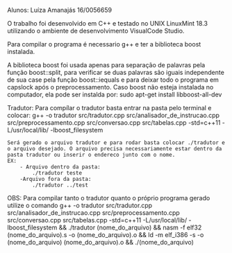Alunos: 
    Luíza Amanajás 16/0056659

O trabalho foi desenvolvido em C++ e testado no UNIX LinuxMint 18.3 utilizando o ambiente de desenvolvimento VisualCode Studio.

Para compilar o programa é necessario g++ e ter a biblioteca boost instalada.

A biblioteca boost foi usada apenas para separação de palavras pela função boost::split, para verificar se duas palavras são iguais independente de sua case pela função boost::iequals e para deixar todo o programa em capslock após o preprocessamento.
Caso boost não esteja instalada no computador, ela pode ser instalda por: 
    sudo apt-get install libboost-all-dev 

Tradutor:
    Para compílar o tradutor basta entrar na pasta pelo terminal e colocar:
        g++ -o tradutor src/tradutor.cpp src/analisador_de_instrucao.cpp src/preprocessamento.cpp src/conversao.cpp src/tabelas.cpp  -std=c++11 -L/usr/local/lib/ -lboost_filesystem

    Será gerado o arquivo tradutor e para rodar basta colocar ./tradutor e o arquivo desejado. O arquivo precisa necessariamente estar dentro da pasta tradutor ou inserir o endereco junto com o nome.
    EX:
        - Arquivo dentro da pasta:
            ./tradutor teste
        -Arquivo fora da pasta:
            ./tradutor ../test

OBS: Para compilar tanto o tradutor quanto o próprio programa gerado utilize o comando 
    g++ -o tradutor src/tradutor.cpp src/analisador_de_instrucao.cpp src/preprocessamento.cpp src/conversao.cpp src/tabelas.cpp  -std=c++11 -L/usr/local/lib/ -lboost_filesystem && ./tradutor (nome_do_arquivo) && nasm -f elf32 (nome_do_arquivo).s -o (nome_do_arquivo).o && ld -m elf_i386 -s -o (nome_do_arquivo) (nome_do_arquivo).o && ./(nome_do_arquivo)